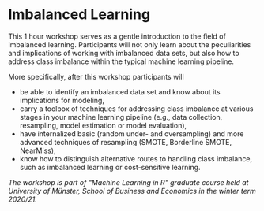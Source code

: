 # Imbalanced Learning

This 1 hour workshop serves as a gentle introduction to the field of imbalanced learning. Participants will not only learn about the peculiarities and implications of working with imbalanced data sets, but also how to address class imbalance within the typical machine learning pipeline.

More specifically, after this workshop participants will
- be able to identify an imbalanced data set and know about its implications for modeling,
- carry a toolbox of techniques for addressing class imbalance at various stages in your machine learning pipeline (e.g., data collection, resampling, model estimation or model evaluation),
- have internalized basic (random under- and oversampling) and more advanced techniques of resampling (SMOTE, Borderline SMOTE, NearMiss),
- know how to distinguish alternative routes to handling class imbalance, such as imbalanced learning or cost-sensitive learning.


*The workshop is part of "Machine Learning in R" graduate course held at University of Münster, School of Business and Economics in the winter term 2020/21.*
